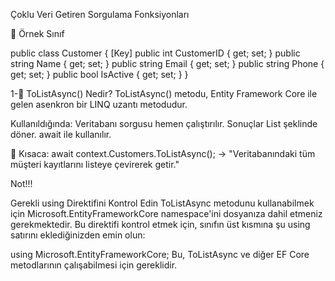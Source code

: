 ﻿Çoklu Veri Getiren Sorgulama Fonksiyonları


🔸 Örnek Sınıf

public class Customer 
{
    [Key]
    public int CustomerID { get; set; }
    public string Name { get; set; }
    public string Email { get; set; }
    public string Phone { get; set; }
    public bool IsActive { get; set; }
}


1-🔹 ToListAsync() Nedir?
ToListAsync() metodu, Entity Framework Core ile gelen asenkron bir LINQ uzantı metodudur.

Kullanıldığında:
Veritabanı sorgusu hemen çalıştırılır.
Sonuçlar List<T> şeklinde döner.
await ile kullanılır.

🧠 Kısaca:
await context.Customers.ToListAsync(); → "Veritabanındaki tüm müşteri kayıtlarını listeye çevirerek getir."

Not!!!

Gerekli using Direktifini Kontrol Edin
ToListAsync metodunu kullanabilmek için Microsoft.EntityFrameworkCore namespace'ini dosyanıza dahil etmeniz gerekmektedir. Bu direktifi kontrol etmek için, sınıfın üst kısmına şu using satırını eklediğinizden emin olun:

using Microsoft.EntityFrameworkCore;
Bu, ToListAsync ve diğer EF Core metodlarının çalışabilmesi için gereklidir.


